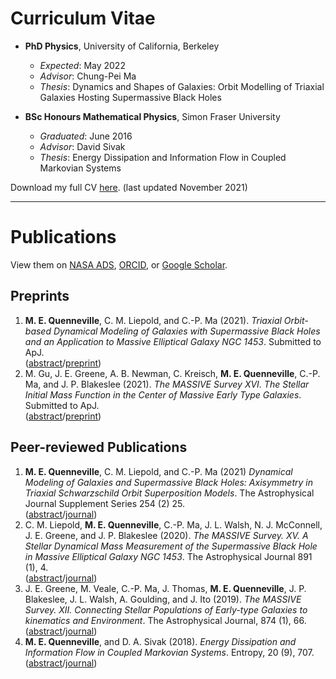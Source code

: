 # Curriculum Vitae

- **PhD Physics**, University of California, Berkeley
  - *Expected*: May 2022
  - *Advisor*: Chung-Pei Ma  
  - *Thesis*: Dynamics and Shapes of Galaxies: Orbit Modelling of Triaxial Galaxies Hosting Supermassive Black Holes

- **BSc Honours Mathematical Physics**, Simon Fraser University
  - *Graduated*: June 2016
  - *Advisor*: David Sivak  
  - *Thesis*: Energy Dissipation and Information Flow in Coupled Markovian Systems

Download my full CV [here](assets/CV.pdf). (last updated November 2021)

***

# Publications

View them on [NASA ADS](https://ui.adsabs.harvard.edu/public-libraries/G3ch5VmKRPa05UiaCJPE_g), [ORCID](https://orcid.org/0000-0002-6148-5481), or [Google Scholar](https://scholar.google.com/citations?user=w9F3FjMAAAAJ&hl=en).

## Preprints
1. **M. E. Quenneville**, C. M. Liepold, and C.-P. Ma (2021). *Triaxial Orbit-based Dynamical Modeling of Galaxies with Supermassive Black Holes and an Application to Massive Elliptical Galaxy NGC 1453*. Submitted to ApJ.  
([abstract](https://ui.adsabs.harvard.edu/abs/2021arXiv211106904Q/abstract)/[preprint](https://arxiv.org/pdf/2111.06904.pdf))
2. M. Gu, J. E. Greene, A. B. Newman, C. Kreisch, **M. E. Quenneville**, C.-P. Ma, and J. P. Blakeslee (2021). *The MASSIVE Survey XVI. The Stellar Initial Mass Function in the Center of Massive Early Type Galaxies*. Submitted to ApJ.  
([abstract](https://ui.adsabs.harvard.edu/abs/2021arXiv211011985G/abstract)/[preprint](https://arxiv.org/pdf/2110.11985.pdf))

## Peer-reviewed Publications
1. **M. E. Quenneville**, C. M. Liepold, and C.-P. Ma (2021) *Dynamical Modeling of Galaxies and Supermassive Black Holes: Axisymmetry in Triaxial Schwarzschild Orbit Superposition Models*. The Astrophysical Journal Supplement Series 254 (2) 25.  
([abstract](https://ui.adsabs.harvard.edu/abs/2021ApJS..254...25Q/abstract)/[journal](https://iopscience.iop.org/article/10.3847/1538-4365/abe6a0))
2. C. M. Liepold, **M. E. Quenneville**, C.-P. Ma, J. L. Walsh, N. J. McConnell, J. E. Greene, and J. P. Blakeslee (2020). *The MASSIVE Survey. XV. A Stellar Dynamical Mass Measurement of the Supermassive Black Hole in Massive Elliptical Galaxy NGC 1453*. The Astrophysical Journal 891 (1), 4.  
([abstract](https://ui.adsabs.harvard.edu/abs/2020ApJ...891....4L/abstract)/[journal](https://iopscience.iop.org/article/10.3847/1538-4357/ab6f71))
3. J. E. Greene, M. Veale, C.-P. Ma, J. Thomas, **M. E. Quenneville**, J. P. Blakeslee, J. L. Walsh, A. Goulding, and J. Ito (2019). *The MASSIVE Survey. XII. Connecting Stellar Populations of Early-type Galaxies to kinematics and Environment*. The Astrophysical Journal, 874 (1), 66.  
([abstract](https://ui.adsabs.harvard.edu/abs/2019ApJ...874...66G/abstract)/[journal](https://iopscience.iop.org/article/10.3847/1538-4357/ab01e3))
4. **M. E. Quenneville**, and D. A. Sivak (2018). *Energy Dissipation and Information Flow in Coupled Markovian Systems*. Entropy, 20 (9), 707.  
([abstract](https://ui.adsabs.harvard.edu/abs/2018Entrp..20..707Q/abstract)/[journal](https://www.mdpi.com/1099-4300/20/9/707/htm))